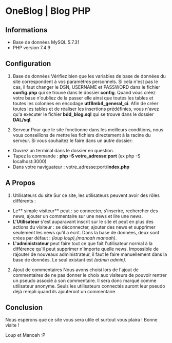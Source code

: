 # OneBlog | Blog PHP
## Informations
- Base de données MySQL 5.7.31
- PHP version 7.4.9

## Configuration

1. Base de données
Vérifiez bien que les variables de base de données du site correspondent à vos paramètres personnels.
Si cela n'est pas le cas, il faut changer le DSN, USERNAME et PASSWORD dans le fichier **config.php** qui se trouve dans le dossier **config**.
Quand vous créez votre base n'oubliez de la passer elle ainsi que toutes les tables et toutes les colonnes en encodage **utf8mb4_general_ci**.
Afin de créer toutes les tables et de réaliser les insertions prédéfinies, vous n'avez qu'a exécuter le fichier **bdd_blog.sql** qui se trouve dans le dossier **DAL/sql**.

2. Serveur 
Pour que le site fonctionne dans les meilleurs conditions, nous vous conseillons de mettre les fichiers directement à la racine du serveur.
Si vous souhaitez le faire dans un autre dossier:
* Ouvrez un terminal dans le dossier en question.
* Tapez la commande : **php -S votre_adresse:port** (ex php -S localhost:3000)
* Dans votre naviguateur : votre_adresse:port/**index.php**

## A Propos

1. Utilisateurs du site
Sur ce site, les utilisateurs peuvent avoir des rôles différents :
- Le** simple visiteur** peut : se connecter, s'inscrire, rechercher des news, ajouter un commentaire sur une news et lire une news.
- **L'Utilisateur** s'est auparavant inscrit sur le site et peut en plus des actions du visiteur : se déconnecter, ajouter des news et supprimer seulement les news qu'il a écrit.
Dans la base de données, deux sont crées par défaut : _(loup loup),(manoah manoah)_.
- **L'administrateur** peut faire tout ce que fait l'utilisateur normal à la différence qu'il peut supprimer n'importe quelle news.
Impossible de rajouter de nouveaux administrateur, il faut le faire manuellement dans la base de données. Le seul existant est _(admin admin)_.

2. Ajout de commentaires
Nous avons choisi lors de l'ajout de commentaires de ne pas donner le choix aux visiteurs de pouvoir rentrer un pseudo associé à son commentaire. Il sera donc marqué comme utilisateur anonyme. Seuls les utilisateurs connectés auront leur pseudo déjà rempli quand ils ajouteront un commentaire.

## Conclusion

Nous espérons que ce site vous sera utile et surtout vous plaira ! Bonne visite !

Loup et Manoah :P
